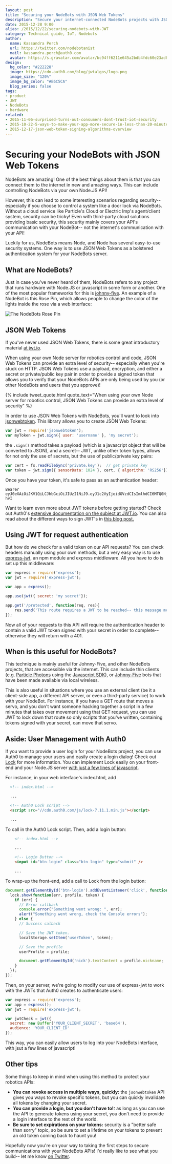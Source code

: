 ```yaml
---
layout: post
title: "Securing your NodeBots with JSON Web Tokens"
description: "Secure your internet-connected NodeBots projects with JSON Web Tokens."
date: 2015-12-28 9:00
alias: /2015/12/22/securing-nodebots-with-JWT
category: Technical guide, IoT, Nodebots
author:
  name: Kassandra Perch
  url: https://twitter.com/nodebotanist
  mail: kassandra.perch@auth0.com
  avatar: https://s.gravatar.com/avatar/bc94ff6211e645a2bdb4fdc60e23ad85.jpg?s=200
design:
  bg_color: "#222228"
  image: https://cdn.auth0.com/blog/jwtalgos/logo.png
  image_size: "120%"
  image_bg_color: "#B6C5CA"
  blog_series: false
tags:
- product
- JWT
- NodeBots
- hardware
related:
- 2015-11-06-surprised-turns-out-consumers-dont-trust-iot-security
- 2015-10-22-5-ways-to-make-your-app-more-secure-in-less-than-20-minutes
- 2015-12-17-json-web-token-signing-algorithms-overview
---
```


# Securing your NodeBots with JSON Web Tokens

NodeBots are amazing! One of the best things about them is that you can connect them to the internet in new and amazing ways. This can include controlling NodeBots via your own Node.JS API!

However, this can lead to some interesting scenarios regarding security-- especially if you choose to control a system like a door lock via NodeBots. Without a cloud service like Particle's Cloud or Electric Imp's agent/client system, security can be tricky! Even with third-party cloud solutions providing basic security, this security mainly covers your API's communication with your NodeBot-- not the internet's communication with your API!

Luckily for us, NodeBots means Node, and Node has several easy-to-use security systems. One way is to use JSON Web Tokens as a bolstered authentication system for your NodeBots server.

## What are NodeBots?

Just in case you've never heard of them, NodeBots refers to any project that runs hardware with Node.JS or javascript in some form or another. One of the most popular frameworks for this is [johnny-five](http://johnny-five.io). An example of a NodeBot is this Rose Pin, which allows people to change the color of the lights inside the rose via a web interface:

![The NodeBots Rose Pin](https://cdn.auth0.com/blog/nodebots)

## JSON Web Tokens

If you've never used JSON Web Tokens, there is some great introductory material [at jwt.io](https://auth0.com/learn/json-web-tokens/).

When using your own Node server for robotics control and code, JSON Web Tokens can provide an extra level of security-- especially when you're stuck on HTTP. JSON Web Tokens use a payload, encryption, and either a secret or private/public key pair in order to provide a signed token that allows you to verify that your NodeBots APIs are only being used by you (or other NodeBots and users that you approve)!

{% include tweet_quote.html quote_text="When using your own Node server for robotics control, JSON Web Tokens can provide an extra level of security" %}

In order to use JSON Web Tokens with NodeBots, you'll want to look into [jsonwebtoken](https://www.npmjs.com/package/jsonwebtoken). This library allows you to create JSON Web Tokens:

```javascript
var jwt = require('jsonwebtoken');
var myToken = jwt.sign({ user: 'username' }, 'my secret');
```

the `.sign()` method takes a payload (which is a javascript object that will be converted to JSON), and a secret-- JWT, unlike other token types, allows for not only the use of secrets, but the use of public/private key pairs:

```javascript
var cert = fs.readFileSync('private.key');  // get private key
var token = jwt.sign({ sensorData: 1024 }, cert, { algorithm: 'RS256'});
```

Once you have your token, it's safe to pass as an authentication header:

```
Bearer eyJ0eXAiOiJKV1QiLCJhbGciOiJIUzI1NiJ9.eyJ1c2VyIjoidGVzdCIsImlhdCI6MTQ0NjUyNDM5NH0.NDlWo8qunNFJvU9GGTeniAfUxwV0z38LhgkN57m-hvI
```

Want to learn even more about JWT tokens before getting started? Check out Auth0's [extensive documentation on the subject at JWT.io](http://jwt.io). You can also read about the different ways to sign JWT's in [this blog post.](https://auth0.com/blog/2015/12/17/json-web-token-signing-algorithms-overview/)

## Using JWT for request authentication

But how do we check for a valid token on our API requests? You can check headers manually using your own methods, but a very easy way is to use [express-jwt](https://www.npmjs.com/package/express-jwt), an npm module and express middleware. All you have to do is set up this middleware:

```javascript
var express = require('express');
var jwt = require('express-jwt');

var app = express();

app.use(jwt({ secret: 'my secret'});

app.get('/protected', function(req, res){
	res.send('This route requires a JWT to be reached-- this message means you are authenticated!');
});
```

Now all of your requests to this API will require the authentication header to contain a valid JWT token signed with your secret in order to complete-- otherwise they will return with a 401.

## When is this useful for NodeBots?

This technique is mainly useful for Johnny-Five, and other NodeBots projects, that are accessible via the internet. This can include thin clients (e.g. [Particle Photons](http://particle.io) using the [Javascript SDK](https://www.npmjs.com/package/spark)), or [Johnny-Five](http://johnny-five.io) bots that have been made available via local wireless.

This is also useful in situations where you use an external client (be it a client-side app, a different API server, or even a third-party service) to work with your NodeBot. For instance, if you have a GET route that moves a servo, and you don't want someone hacking together a script in a few minutes that takes over movement using that GET request, you can use JWT to lock down that route so only scripts that you've written, containing tokens signed with your secret, can move that servo.

## Aside: User Management with Auth0

If you want to provide a user login for your NodeBots project, you can use Auth0 to manage your users and easily create a login dialog! Check out [Lock](https://auth0.com/lock) for more information. You can implement Lock easily on your front-end and your Node.JS server [with just a few lines of javascript](https://auth0.com/docs/quickstart/spa/vanillajs/nodejs).

For instance, in your web interface's index.html, add

```html
  <!-- index.html -->

  ...

  <!-- Auth0 Lock script -->
  <script src="//cdn.auth0.com/js/lock-7.11.1.min.js"></script>

  ...
```

To call in the Auth0 Lock script. Then, add a login button:

```html
	<!-- index.html -->

	...

	<!-- Login Button -->
	<input id="btn-login" class="btn-login" type="submit" />

	...
```

To wrap-up the front-end, add a call to Lock from the login button:

```javascript
document.getElementById('btn-login').addEventListener('click', function() {
  lock.show(function(err, profile, token) {
    if (err) {
      // Error callback
      console.error("Something went wrong: ", err);
      alert("Something went wrong, check the Console errors");
    } else {
      // Success calback  

      // Save the JWT token.
      localStorage.setItem('userToken', token);

      // Save the profile
      userProfile = profile;

      document.getElementById('nick').textContent = profile.nickname;
    }
  });
});
```

Then, on your server, we're going to modify our use of express-jwt to work with the JWTs that Auth0 creates to authenticate users:

```javascript
var express = require('express');
var app = express();
var jwt = require('express-jwt');

var jwtCheck = jwt({
  secret: new Buffer('YOUR_CLIENT_SECRET', 'base64'),
  audience: 'YOUR_CLIENT_ID'
});
```

This way, you can easily allow users to log into your NodeBots interface, with jsut a few lines of javascript!

## Other tips

Some things to keep in mind when using this method to protect your robotics APIs:

* **You can revoke access in multiple ways, quickly:** the `jsonwebtoken` API gives you ways to revoke specific tokens, but you can quickly invalidate all tokens by changing your secret.
* **You can provide a login, but you don't have to!:** as long as you can use the API to generate tokens using your secret, you don't need to provide a login interface to the rest of the world.
* **Be sure to set expirations on your tokens:** security is a "better safe than sorry" topic, so be sure to set a lifetime on your tokens to prevent an old token coming back to haunt you!

Hopefully now you're on your way to taking the first steps to secure communications with your NodeBots APIs! I'd really like to see what you build-- let me know [on Twitter](https://twitter.com/nodebotanist).
